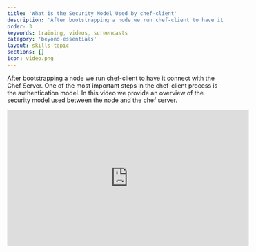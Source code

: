 ```yaml
---
title: 'What is the Security Model Used by chef-client'
description: 'After bootstrapping a node we run chef-client to have it connect with the Chef Server. One of the most important steps in the chef-client process is the authentication model. In this video we provide an overview of the security model used between the node and the chef server.'
order: 3
keywords: training, videos, screencasts
category: 'beyond-essentials'
layout: skills-topic
sections: []
icon: video.png
---
```


After bootstrapping a node we run chef-client to have it connect with the Chef Server. One of the most important steps in the chef-client process is the authentication model. In this video we provide an overview of the security model used between the node and the chef server.

<iframe width="560" height="315" src="https://www.youtube.com/embed/lgPzfcJ9U4g?list=PL11cZfNdwNyNciM-PmIrO0hkSZB-ir52t" frameborder="0" allowfullscreen></iframe>
